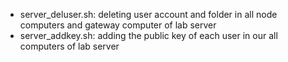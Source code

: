 * server_deluser.sh: deleting user account and folder in all node computers and gateway computer of lab server
* server_addkey.sh: adding the public key of each user in our all computers of lab server
